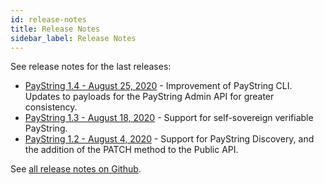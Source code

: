 ```yaml
---
id: release-notes
title: Release Notes
sidebar_label: Release Notes
---
```


See release notes for the last releases:

- [PayString 1.4 - August 25, 2020](https://github.com/payid-org/payid/releases) - Improvement of PayString CLI. Updates to payloads for the PayString Admin API for greater consistency.
- [PayString 1.3 - August 18, 2020](https://github.com/payid-org/payid/releases/tag/v1.3.0) - Support for self-sovereign verifiable PayString.
- [PayString 1.2 - August 4, 2020](https://github.com/payid-org/payid/releases/tag/v1.2.0) - Support for PayString Discovery, and the addition of the PATCH method to the Public API.

See [all release notes on Github](https://github.com/payid-org/payid/tags).
